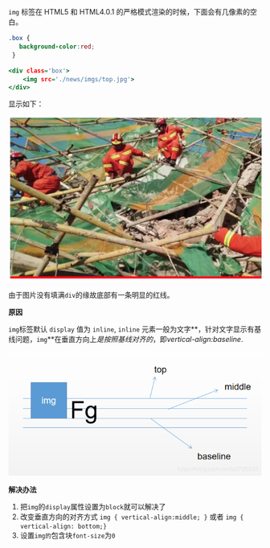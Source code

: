 `img` 标签在 HTML5 和 HTML4.0.1 的严格模式渲染的时候，下面会有几像素的空白。

```css
.box {
   background-color:red;
 }
```

```htm
<div class='box'>
	<img src='./news/imgs/top.jpg'>
</div>
```

 

显示如下：

![image-20210906142207133](./img/image-20210906142207133.png)

由于图片没有填满`div`的缘故底部有一条明显的红线。

 

**原因**

`img`标签默认 `display` 值为 `inline`, `inline` 元素一般为文字**，针对文字显示有基线问题，`img`**在垂直方向上*是按照基线对齐的*，即*vertical-align:baseline*.

![baseline](./img/baseline.png)

**解决办法**

1. 把`img`的`display`属性设置为`block`就可以解决了
2. 改变垂直方向的对齐方式 `img { vertical-align:middle; }` 或者 `img { vertical-align: bottom;}`
3. 设置`img的`包含块`font-size`为`0`